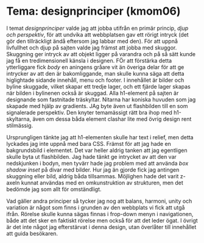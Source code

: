 ---
---
Tema: designprinciper (kmom06)
=========================
I temat *designprinciper* valde jag att jobba utifrån en primär princip, *djup och perspektiv*, för att undvika att webbplatsen gav ett rörigt intryck (det gör den tillräckligt ändå eftersom jag labbar med den). För att uppnå livfullhet och djup på sajten valde jag främst att jobba med skuggor. Skuggning ger intryck av att objekt ligger på varandra och på så sätt kunde jag få en tredimensionell känsla i designen. FÖr att förstärka detta ytterliggare fick *body* en aningens gråare vit än överiga delar för att ge intrycker av att den är bakomliggande, man skulle kunna säga att detta higlightade sidande innehåll, menu och footer. I innehållet är bilder och byline skuggade, vilket skapar ett tredje lager, och ett fjärde lager skapas när bilden i bylinenen också är skuggad. Alla h1-element på sajten är designande som fastnitade träskyltar. Nitarna har koniska huvuden som jag skapade med hjälp av gradients. JAg byte även ut flashbilden till en som signalerade perspektiv. Den knyter temamässigt rätt bra ihop med h1-skyltarna, även om dessa båda element clashar lite med övrig design rent stilmässig.

Ursprungligen tänkte jag att h1-elementen skulle har text i relief, men detta lyckades jag inte uppnå med bara CSS. Främst för att jag hade en bakgrundsbild i elementet. Det var heller aldrig tanken att jag egentligen skulle byta ut flashbilden. Jag hade tänkt ge intrycket av att den var nedskjunken i bodyn, men tyvärr hade jag problem med att använda *box shadow inset* på divar med bilder. Hur jag än gjorde fick jag antingen skuggning eller bild, aldrig båda tillsammas. Möjlighen hade det varit z-axeln kunnat användas med en omkunstruktion av strukturen, men det bedömde jag som allt för omständligt.

Vad gäller andra principer så tycker jag nog att balans, harmoni, unity och variation är något som finns i grunden av den webbplats vi fick att utgå ifrån. Rörelse skulle kunna sägas finnas i frop-down menyn i navigationen, både att det sker en faktiskt rörelse men också för att det leder ögat. I övrigt är det inte något jag efterstärvat i denna design, utan överlåter till innehållet att guida besökaren.
